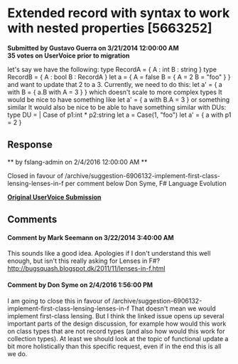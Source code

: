 # Extended record with syntax to work with nested properties [5663252] #

**Submitted by Gustavo Guerra on 3/21/2014 12:00:00 AM**  
**35 votes on UserVoice prior to migration**  

let's say we have the following:
type RecordA =
{ A : int
B : string }
type RecordB =
{ A : bool
B : RecordA }
let a = { A = false
B = { A = 2
B = "foo" } }
and want to update that 2 to a 3.
Currently, we need to do this:
let a' = { a with B = { a.B with A = 3 } }
which doesn't scale to more complex types
It would be nice to have something like
let a' = { a with B.A = 3 }
or something similar
It would also be nice to be able to have something similar with DUs:
type DU =
| Case of p1:int * p2:string
let a = Case(1, "foo")
let a' = { a with p1 = 2 }



## Response ##
** by fslang-admin on 2/4/2016 12:00:00 AM **

Closed in favour of /archive/suggestion-6906132-implement-first-class-lensing-lenses-in-f per comment below
Don Syme, F# Language Evolution


**[Original UserVoice Submission](https://fslang.uservoice.com/forums/245727-f-language/suggestions/5663252)**


## Comments ##


#### Comment by Mark Seemann on 3/22/2014 3:40:00 AM ####
This sounds like a good idea.
Apologies if I don't understand this well enough, but isn't this really asking for Lenses in F#? http://bugsquash.blogspot.dk/2011/11/lenses-in-f.html


#### Comment by Don Syme on 2/4/2016 1:56:00 PM ####
I am going to close this in favour of /archive/suggestion-6906132-implement-first-class-lensing-lenses-in-f
That doesn't mean we would implement first-class lensing. But I think the linked issue opens up several important parts of the design discussion, for example how would this work on class types that are not record types (and also how would this work for collection types). At least we should look at the topic of functional update a bit more holistically than this specific request, even if in the end this is all we do.

